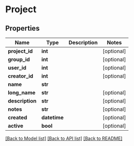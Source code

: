 # Project

## Properties
Name | Type | Description | Notes
------------ | ------------- | ------------- | -------------
**project_id** | **int** |  | [optional] 
**group_id** | **int** |  | [optional] 
**user_id** | **int** |  | [optional] 
**creator_id** | **int** |  | [optional] 
**name** | **str** |  | 
**long_name** | **str** |  | [optional] 
**description** | **str** |  | [optional] 
**notes** | **str** |  | [optional] 
**created** | **datetime** |  | [optional] 
**active** | **bool** |  | [optional] 

[[Back to Model list]](../README.md#documentation-for-models) [[Back to API list]](../README.md#documentation-for-api-endpoints) [[Back to README]](../README.md)


